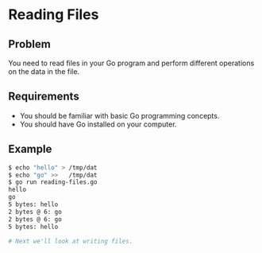 # Reading Files

## Problem

You need to read files in your Go program and perform different operations on the data in the file.

## Requirements

- You should be familiar with basic Go programming concepts.
- You should have Go installed on your computer.

## Example

```sh
$ echo "hello" > /tmp/dat
$ echo "go" >>   /tmp/dat
$ go run reading-files.go
hello
go
5 bytes: hello
2 bytes @ 6: go
2 bytes @ 6: go
5 bytes: hello

# Next we'll look at writing files.

```